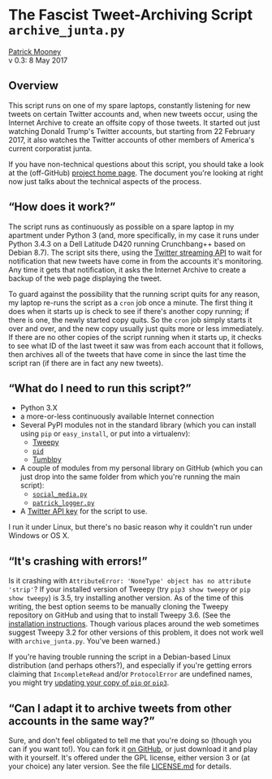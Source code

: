 The Fascist Tweet-Archiving Script `archive_junta.py`
=====================================================

<a rel="me" href="http://patrickbrianmooney.nfshost.com/~patrick/">Patrick Mooney</a><br />
v 0.3: 8 May 2017

Overview
--------

This script runs on one of my spare laptops, constantly listening for new tweets on certain Twitter accounts and, when new tweets occur, using the Internet Archive to create an offsite copy of those tweets. It started out just watching Donald Trump's Twitter accounts, but starting from 22 February 2017, it also watches the Twitter accounts of other members of America's current corporatist junta.

If you have non-technical questions about this script, you should take a look at the (off-GitHub) <a rel="me" href="http://patrickbrianmooney.nfshost.com/~patrick/projects/FascistTweetArchiver/">project home page</a>. The document you're looking at right now just talks about the technical aspects of the process.

“How does it work?”
-------------------

The script runs as continuously as possible on a spare laptop in my apartment under Python 3 (and, more specifically, in my case it runs under Python 3.4.3 on a Dell Latitude D420 running Crunchbang++ based on Debian 8.7). The script sits there, using the [Twitter streaming API](https://dev.twitter.com/streaming/overview) to wait for notification that new tweets have come in from the accounts it's monitoring. Any time it gets that notification, it asks the Internet Archive to create a backup of the web page displaying the tweet.

To guard against the possibility that the running script quits for any reason, my laptop re-runs the script as a `cron` job once a minute. The first thing it does when it starts up is check to see if there's another copy running; if there is one, the newly started copy quits. So the `cron` job simply starts it over and over, and the new copy usually just quits more or less immediately. If there are no other copies of the script running when it starts up, it checks to see what ID of the last tweet it saw was from each account that it follows, then archives all of the tweets that have come in since the last time the script ran (if there are in fact any new tweets).

“What do I need to run this script?”
------------------------------------

-   Python 3.X
-   a more-or-less continuously available Internet connection
-   Several PyPI modules not in the standard library (which you can install using `pip` or `easy_install`, or put into a virtualenv):
    -   [Tweepy](http://www.tweepy.org)
    -   [`pid`](https://pypi.python.org/pypi/pid/)
    -   [Tumblpy](https://github.com/michaelhelmick/python-tumblpy)
-   A couple of modules from my personal library on GitHub (which you can just drop into the same folder from which you're running the main script):
    -   [`social_media.py`](https://github.com/patrick-brian-mooney/python-personal-library/blob/master/social_media.py)
    -   [`patrick_logger.py`](https://github.com/patrick-brian-mooney/python-personal-library/blob/master/patrick_logger.py)
-   A [Twitter API key](http://stackoverflow.com/questions/1808855/getting-new-twitter-api-consumer-and-secret-keys) for the script to use.

I run it under Linux, but there's no basic reason why it couldn't run under Windows or OS X.

“It's crashing with errors!”
----------------------------

Is it crashing with `AttributeError: 'NoneType' object has no attribute 'strip'`? If your installed version of Tweepy (try `pip3 show tweepy` or `pip show tweepy`) is 3.5, try installing another version. As of the time of this writing, the best option seems to be manually cloning the Tweepy repository on GitHub and using that to install Tweepy 3.6. (See the [installation instructions](https://github.com/tweepy/tweepy). Though various places around the web sometimes suggest Tweepy 3.2 for other versions of this problem, it does not work well with `archive_junta.py`. You've been warned.)

If you're having trouble running the script in a Debian-based Linux distribution (and perhaps others?), and especially if you're getting errors claiming that `IncompleteRead` and/or `ProtocolError` are undefined names, you might try [updating your copy of `pip` or `pip3`](http://stackoverflow.com/questions/27341064/how-do-i-fix-importerror-cannot-import-name-incompleteread).

“Can I adapt it to archive tweets from other accounts in the same way?”
---------------------------------------------------------

Sure, and don't feel obligated to tell me that you're doing so (though you can if you want to!). You can fork it [on GitHub](https://github.com/patrick-brian-mooney/archive-trump), or just download it and play with it yourself. It's offered under the GPL license, either version 3 or (at your choice) any later version. See the file [LICENSE.md](https://github.com/patrick-brian-mooney/archive-trump/blob/master/LICENSE.md) for details.
